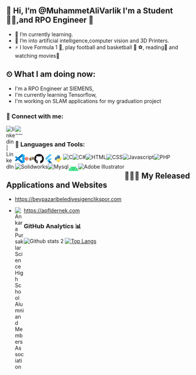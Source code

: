 ## 👋 Hi, I’m @MuhammetAliVarlik I'm a Student 👨‍🎓,and RPO Engineer 🚀
- 🌱 I’m currently learning.
- 🤖 I’m into artificial intelligence,computer vision and 3D Printers.
- ⚡ I love Formula 1 🏁, play football and basketball 🏀 ⚽, reading📕 and watching movies🎥


## ⏲ What I am doing now:
- I'm a RPO Engineer at SIEMENS,
- I'm currently learning Tensorflow,
- I'm working on SLAM applications for my graduation project



### 📩 Connect with me:

[<img align="left" alt="linkedin | LinkedIn" width="24px" src="https://raw.githubusercontent.com/peterthehan/peterthehan/master/assets/linkedin.svg" />][linkedin]
[<img align="left" alt="gmail" background="white" height="24" width="24" src="https://cdn.jsdelivr.net/npm/simple-icons@v4/icons/gmail.svg" />][gmail]

<br />


### 🔧 Languages and Tools:

[<img align="left" alt="Visual Studio Code" width="26px" src="https://raw.githubusercontent.com/github/explore/80688e429a7d4ef2fca1e82350fe8e3517d3494d/topics/visual-studio-code/visual-studio-code.png" />][vsCode]
[<img align="left" alt="Git" height="26px" src="https://raw.githubusercontent.com/github/explore/80688e429a7d4ef2fca1e82350fe8e3517d3494d/topics/git/git.png" />][git]
[<img align="left" alt="GitHub" height="26px" src="https://raw.githubusercontent.com/github/explore/78df643247d429f6cc873026c0622819ad797942/topics/github/github.png" />][github]
[<img align="left" alt="Flutter" height="26px" src="https://raw.githubusercontent.com/github/explore/cebd63002168a05a6a642f309227eefeccd92950/topics/flutter/flutter.png" />][flutter]
[<img align="left" alt="Python" height="26px" src="https://raw.githubusercontent.com/github/explore/cebd63002168a05a6a642f309227eefeccd92950/topics/python/python.png" />][python]
[<img align="left" alt="C" height="26px" src="https://upload.wikimedia.org/wikipedia/commons/archive/3/35/20190417225046%21The_C_Programming_Language_logo.svg" />][c]
[<img align="left" alt="C#" height="26px" src="https://upload.wikimedia.org/wikipedia/commons/0/0d/C_Sharp_wordmark.svg" />][c#]
[<img align="left" alt="HTML" height="26px" src="https://upload.wikimedia.org/wikipedia/commons/6/61/HTML5_logo_and_wordmark.svg" />][html]
[<img align="left" alt="CSS" height="26px" src="https://upload.wikimedia.org/wikipedia/commons/d/d5/CSS3_logo_and_wordmark.svg" />][css]
[<img align="left" alt="Javascript" height="26px" src="https://upload.wikimedia.org/wikipedia/commons/9/99/Unofficial_JavaScript_logo_2.svg" />][javascript]
[<img align="left" alt="PHP" height="26px" src="https://upload.wikimedia.org/wikipedia/commons/2/27/PHP-logo.svg" />][php]
[<img align="left" alt="Solidworks" height="26px" src="https://upload.wikimedia.org/wikipedia/sr/d/d2/SolidWorks_Logo.svg" />][solidworks]
[<img align="left" alt="Mysql" height="26px" src="https://upload.wikimedia.org/wikipedia/commons/b/b2/Database-mysql.svg" />][mysql]
[<img align="left" alt="Android" height="26px" src="https://raw.githubusercontent.com/github/explore/80688e429a7d4ef2fca1e82350fe8e3517d3494d/topics/android/android.png" />][android]
[<img align="left" alt="Adobe Illustrator" height="26px" src="https://upload.wikimedia.org/wikipedia/commons/f/fb/Adobe_Illustrator_CC_icon.svg" />][illustrator]
<br/>


## 👩‍💻📱 My Released Applications and Websites
- <a href="https://beypazaribelediyesigenclikspor.com/">https://beypazaribelediyesigenclikspor.com</a>

- <a href="https://apfldernek.com/">https://apfldernek.com<img align="left" alt="Ankara Pursaklar Science High School Alumni and Members Association" width="24px" src="https://apfldernek.com/images/favicon.ico" /></a>





### GitHub Analytics 📊
![Github stats 2](https://github-readme-stats.vercel.app/api?username=MuhammetAliVarlik&show_icons=true&theme=radical)
[![Top Langs](https://github-readme-stats.vercel.app/api/top-langs/?username=MuhammetAliVarlik&theme=radical)](https://github.com/anuraghazra/github-readme-stats)

  

<br />
<br />

[instagram]: https://www.instagram.com/muhammetalivarlik/
[linkedin]: https://tr.linkedin.com/in/muhammet-ali-varl%C4%B1k-4a053519a
[gmail]: mailto:iletisim.muhammetalivarlik@gmail.com
[flutter]: https://flutter.dev/
[vsCode]: https://code.visualstudio.com/
[git]: https://git-scm.com/
[c]: https://www.iso.org/standard/74528.html
[c#]: https://docs.microsoft.com/en-us/dotnet/csharp/
[html]: https://html.com/
[css]: https://www.w3.org/Style/CSS/Overview.en.html
[javascript]: https://www.javascript.com/
[php]: https://www.php.net/
[solidworks]: https://www.solidworks.com/tr
[android]: https://www.android.com/
[github]: https://github.com/MuhammetAliVarlik
[python]: https://www.python.org/
[mysql]: https://www.mysql.com/
[illustrator]: https://www.adobe.com/tr/products/illustrator.html
